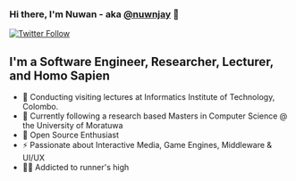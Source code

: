 ### Hi there, I'm Nuwan - aka [@nuwnjay](https://n-jay.gitlab.io/) 👋

[![Twitter Follow](https://img.shields.io/twitter/follow/nuwnjay?color=1DA1F2&logo=twitter&style=for-the-badge)](https://twitter.com/intent/follow?original_referer=https%3A%2F%2Fgithub.com%2FcodeSTACKr&screen_name=nuwnjay)

## I'm a Software Engineer, Researcher, Lecturer, and Homo Sapien

- 🔭 Conducting visiting lectures at Informatics Institute of Technology, Colombo.
- 🌱 Currently following a research based Masters in Computer Science @ the University of Moratuwa
- 🥅 Open Source Enthusiast
- ⚡ Passionate about Interactive Media, Game Engines, Middleware & UI/UX
- 🏃🏻 Addicted to runner's high 


